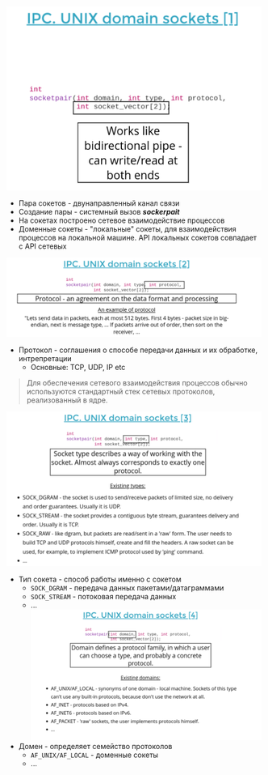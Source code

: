 
![](../_resources/Pasted%20image%2020250106111820.png)
- Пара сокетов - двунаправленный канал связи
- Создание пары - системный вызов ***sockerpait***
- На сокетах построено сетевое взаимодействие процессов
- Доменные сокеты - "локальные" сокеты, для взаимодействия процессов на локальной машине. API локальных сокетов совпадает с API сетевых


![](../_resources/Pasted%20image%2020250106112158.png)
- Протокол - соглашения о способе передачи данных и их обработке, интрепретации
	- Основные: TCP, UDP, IP etc

> Для обеспечения сетевого взаимодействия процессов обычно используются стандартный стек сетевых протоколов, реализованный в ядре.

![](../_resources/Pasted%20image%2020250106112306.png)
- Тип сокета - способ работы именно с сокетом
	- `SOCK_DGRAM` - передача данных пакетами/датаграммами
	- `SOCK_STREAM` - потоковая передача данных
	- ...
![](../_resources/Pasted%20image%2020250106112428.png)
- Домен - определяет семейство протоколов
	- `AF_UNIX/AF_LOCAL` - доменные сокеты
	- ...